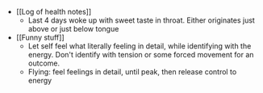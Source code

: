   * [[Log of health notes]]
    * Last 4 days woke up with sweet taste in throat. Either originates just above or just below tongue 
  * [[Funny stuff]]
    * Let self feel what literally feeling in detail, while identifying with the energy. Don't identify with tension or some forced movement for an outcome. 
    * Flying: feel feelings in detail, until peak, then release control to energy
